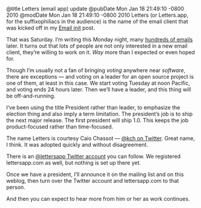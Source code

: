 @title Letters (email app) update
@pubDate Mon Jan 18 21:49:10 -0800 2010
@modDate Mon Jan 18 21:49:10 -0800 2010
Letters (or Letters.app, for the suffixophiliacs in the audience) is the name of the email client that was kicked off in my <a href="http://inessential.com/2010/01/16/email_init">Email init</a> post.

That was Saturday. I’m writing this Monday night, many <a href="http://lists.ranchero.com/pipermail/email-init-ranchero.com/">hundreds of emails</a> later. It turns out that lots of people are not only interested in a new email client, they’re willing to work on it. <em>Way</em> more than I expected or even hoped for.

Though I’m usually not a fan of bringing <em>voting</em> anywhere near <em>software</em>, there are exceptions — and voting on a leader for an open source project is one of them, at least in this case. We start voting Tuesday at noon Pacific, and voting ends 24 hours later. Then we’ll have a leader, and this thing will be off-and-running.

I’ve been using the title President rather than leader, to emphasize the election thing and also imply a term limitation. The president’s job is to ship the next major release. The first president will ship 1.0. This keeps the job product-focused rather than time-focused.

The name Letters is courtesy Caio Chassot — <a href="https://twitter.com/kch">@kch on Twitter</a>. Great name, I think. It was adopted quickly and without disagreement.

There is an <a href="https://twitter.com/lettersapp">@lettersapp Twitter account</a> you can follow. We registered lettersapp.com as well, but nothing is set up there yet.

Once we have a president, I’ll announce it on the mailing list and on this weblog, then turn over the Twitter account and lettersapp.com to that person.

And then you can expect to hear more from him or her as work continues.
